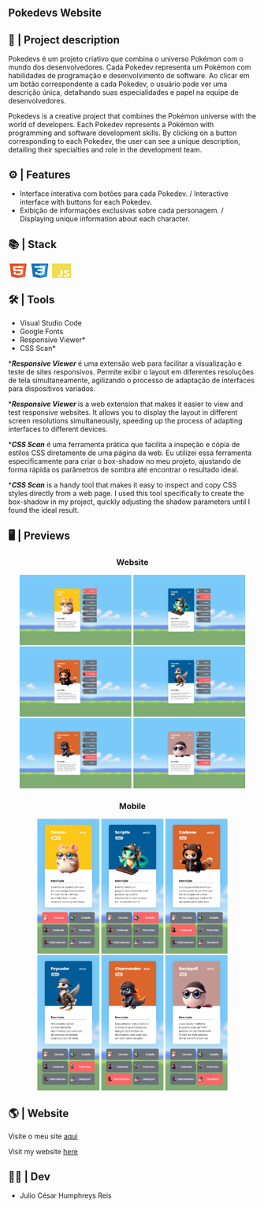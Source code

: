## Pokedevs Website

## 📝 | Project description
Pokedevs é um projeto criativo que combina o universo Pokémon com o mundo dos desenvolvedores. Cada Pokedev representa um Pokémon com habilidades de programação e desenvolvimento de software. Ao clicar em um botão correspondente a cada Pokedev, o usuário pode ver uma descrição única, detalhando suas especialidades e papel na equipe de desenvolvedores.

Pokedevs is a creative project that combines the Pokémon universe with the world of developers. Each Pokedev represents a Pokémon with programming and software development skills. By clicking on a button corresponding to each Pokedev, the user can see a unique description, detailing their specialties and role in the development team.

## ⚙ | Features
- Interface interativa com botões para cada Pokedev. / Interactive interface with buttons for each Pokedev.
- Exibição de informações exclusivas sobre cada personagem. / Displaying unique information about each character.

## 📚 | Stack
<div align="left">
  <img align="center" alt="HTML" height="30" width="40" src="https://raw.githubusercontent.com/devicons/devicon/master/icons/html5/html5-original.svg">
  <img align="center" alt="CSS" height="30" width="40" src="https://raw.githubusercontent.com/devicons/devicon/master/icons/css3/css3-original.svg">
  <img align="center" alt="JS" height="30" width="40" src="https://raw.githubusercontent.com/devicons/devicon/master/icons/javascript/javascript-plain.svg">
</div>

## 🛠 | Tools
- Visual Studio Code
- Google Fonts
- Responsive Viewer*
- CSS Scan*

**__Responsive Viewer__* é uma extensão web para facilitar a visualização e teste de sites responsivos. Permite exibir o layout em diferentes resoluções de tela simultaneamente, agilizando o processo de adaptação de interfaces para dispositivos variados.

**__Responsive Viewer__* is a web extension that makes it easier to view and test responsive websites. It allows you to display the layout in different screen resolutions simultaneously, speeding up the process of adapting interfaces to different devices.

**__CSS Scan__* é uma ferramenta prática que facilita a inspeção e cópia de estilos CSS diretamente de uma página da web. Eu utilizei essa ferramenta especificamente para criar o box-shadow no meu projeto, ajustando de forma rápida os parâmetros de sombra até encontrar o resultado ideal.

**__CSS Scan__* is a handy tool that makes it easy to inspect and copy CSS styles directly from a web page. I used this tool specifically to create the box-shadow in my project, quickly adjusting the shadow parameters until I found the ideal result.

## 🖥 | Previews

  <div style="text-align: center;" align="center">
    <h3>Website</h3>
    <img src="./previews/preview-1.png" width="45%"/>
    <img src="./previews/preview-2.png" width="45%"/>
    <img src="./previews/preview-3.png" width="45%"/>
    <img src="./previews/preview-4.png" width="45%"/>
    <img src="./previews/preview-5.png" width="45%"/>
    <img src="./previews/preview-6.png" width="45%"/>
  </div>

  <div style="text-align: center;" align="center">
    <h3>Mobile</h3>
    <img src="./previews/preview-mobile-1.png" width="25%"/>
    <img src="./previews/preview-mobile-2.png" width="25%"/>
    <img src="./previews/preview-mobile-3.png" width="25%"/>
    <img src="./previews/preview-mobile-4.png" width="25%"/>
    <img src="./previews/preview-mobile-5.png" width="25%"/>
    <img src="./previews/preview-mobile-6.png" width="25%"/>
  </div>

## 🌎 | Website
Visite o meu site <a href="https://humphreysjulio.github.io/projeto-pokedevs/" target="_blank">aqui</a>

Visit my website <a href="https://humphreysjulio.github.io/projeto-pokedevs/" target="_blank">here</a>
## 👨‍💻 | Dev
- Julio César Humphreys Reis

